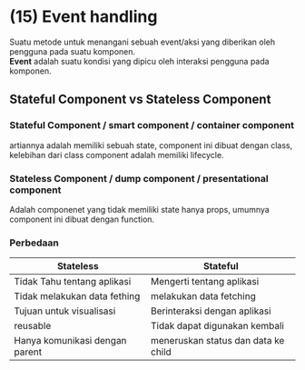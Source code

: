 # (15) Event handling #
Suatu metode untuk menangani sebuah event/aksi yang diberikan oleh pengguna pada suatu komponen. <br>
**Event** adalah suatu kondisi yang dipicu oleh interaksi pengguna pada komponen.
## Stateful Component vs Stateless Component ##
### Stateful Component / smart component / container component ###
artiannya adalah memiliki sebuah state, component ini dibuat dengan class, kelebihan dari class component adalah memiliki lifecycle.
### Stateless Component / dump component / presentational component ###
Adalah componenet yang tidak memiliki state hanya props, umumnya component ini dibuat dengan function.
### Perbedaan ###
| Stateless | Stateful | 
|-----------|----------|
| Tidak Tahu tentang aplikasi | Mengerti tentang aplikasi   |
| Tidak melakukan data fething | melakukan data fetching |
| Tujuan untuk visualisasi | Berinteraksi dengan aplikasi | 
| reusable | Tidak dapat digunakan kembali | 
| Hanya komunikasi dengan parent | meneruskan status dan data ke child |
